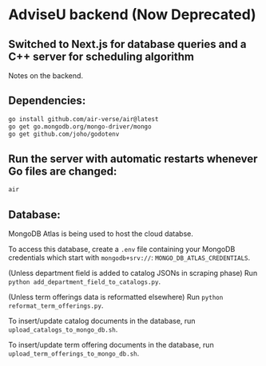# AdviseU backend (Now Deprecated)

## Switched to Next.js for database queries and a C++ server for scheduling algorithm

Notes on the backend.

## Dependencies:
```bash
go install github.com/air-verse/air@latest
go get go.mongodb.org/mongo-driver/mongo
go get github.com/joho/godotenv
```

## Run the server with automatic restarts whenever Go files are changed:
```bash
air
```

## Database:
MongoDB Atlas is being used to host the cloud databse.

To access this database, create a `.env` file containing your MongoDB credentials which start with `mongodb+srv://`: `MONGO_DB_ATLAS_CREDENTIALS`.

(Unless department field is added to catalog JSONs in scraping phase) Run `python add_department_field_to_catalogs.py`.

(Unless term offerings data is reformatted elsewhere) Run `python reformat_term_offerings.py`.

To insert/update catalog documents in the database, run `upload_catalogs_to_mongo_db.sh`.

To insert/update term offering documents in the database, run `upload_term_offerings_to_mongo_db.sh`.
